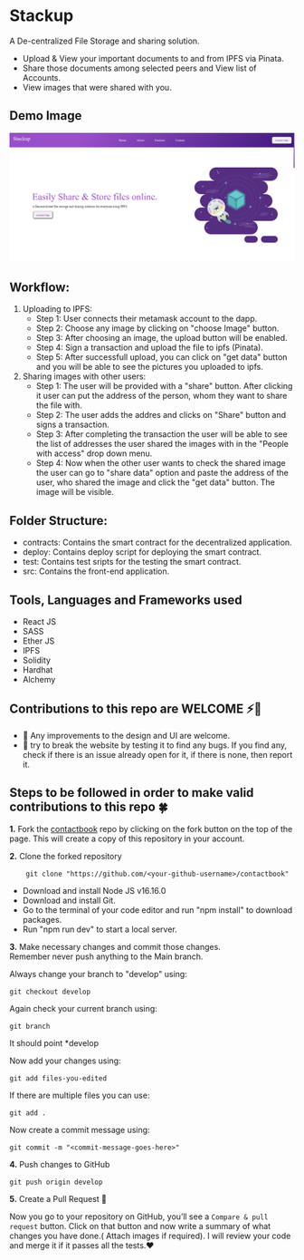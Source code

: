 # Stackup

A De-centralized File Storage and sharing solution.

- Upload & View your important documents to and from IPFS via Pinata.
- Share those documents among selected peers and View list of Accounts.
- View images that were shared with you.

## Demo Image

![Demo-Image](./demo-img.png)

## Workflow:

<ol>
    <li>Uploading to IPFS:
        <ul>
            <li>Step 1: User connects their metamask account to the dapp.</li>
            <li>Step 2: Choose any image by clicking on "choose Image" button.</li>
            <li>Step 3: After choosing an image, the upload button will be enabled.</li>
            <li>Step 4: Sign a transaction and upload the file to ipfs (Pinata).</li>
            <li>Step 5: After successfull upload, you can click on "get data" button and you will be able to see the pictures you uploaded to ipfs.</li>
        </ul>
    </li>
    <li>Sharing images with other users:
        <ul>
            <li>Step 1: The user will be provided with a "share" button. After clicking it user can put the address of the person, whom they want to share the file with.</li>
            <li>Step 2: The user adds the addres and clicks on "Share" button and signs a transaction.</li>
            <li>Step 3: After completing the transaction the user will be able to see the list of addresses the user shared the images with in the "People with access" drop down menu.</li>
            <li>Step 4: Now when the other user wants to check the shared image the user can go to "share data" option and paste the address of the user, who shared the image and click the "get data" button. The image will be visible.</li>
        </ul>
    </li>
</ol>

## Folder Structure:

- contracts: Contains the smart contract for the decentralized application.
- deploy: Contains deploy script for deploying the smart contract.
- test: Contains test sripts for the testing the smart contract.
- src: Contains the front-end application.

## Tools, Languages and Frameworks used

- React JS
- SASS
- Ether JS
- IPFS
- Solidity
- Hardhat
- Alchemy

## Contributions to this repo are WELCOME ⚡👋

- :art: Any improvements to the design and UI are welcome.
- :hammer: try to break the website by testing it to find any bugs. If you find any, check if there is an issue already open for it, if there is none, then report it.

## Steps to be followed in order to make valid contributions to this repo 🍀

**1.** Fork the [contactbook](https://github.com/mrinnnmoy/contactbook) repo by clicking on the fork button on the top of the page. This will create a copy of this repository in your account.

**2.** Clone the forked repository

        git clone "https://github.com/<your-github-username>/contactbook"

- Download and install Node JS v16.16.0
- Download and install Git.
- Go to the terminal of your code editor and run "npm install" to download packages.
- Run "npm run dev" to start a local server.

**3.** Make necessary changes and commit those changes. <br />
Remember never push anything to the Main branch. <br />

Always change your branch to "develop" using:

    git checkout develop

Again check your current branch using:

    git branch

It should point \*develop

Now add your changes using:

    git add files-you-edited

If there are multiple files you can use:

    git add .

Now create a commit message using:

    git commit -m "<commit-message-goes-here>"

**4.** Push changes to GitHub

    git push origin develop

**5.** Create a Pull Request 👋<br>

Now you go to your repository on GitHub, you’ll see a `Compare & pull request` button. Click on that button and now write a summary of what changes you have done.( Attach images if required). I will review your code and merge it if it passes all the tests.❤️
